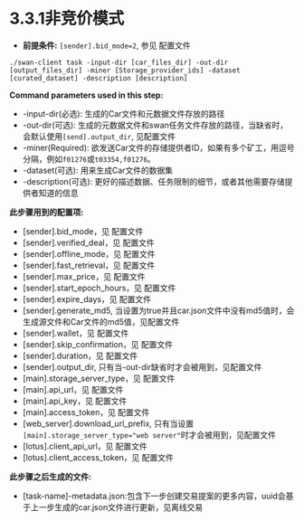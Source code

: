 # 3.3.1非竞价模式

* **前提条件:** `[sender].bid_mode=2`, 参见 配置文件

```shell
./swan-client task -input-dir [car_files_dir] -out-dir [output_files_dir] -miner [Storage_provider_ids] -dataset [curated_dataset] -description [description]
```

**Command parameters used in this step:**

* \-input-dir(必选): 生成的Car文件和元数据文件存放的路径
* \-out-dir(可选): 生成的元数据文件和swan任务文件存放的路径，当缺省时，会默认使用`[send].output_dir`, 见配置文件
* \-miner(Required): 欲发送Car文件的存储提供者ID，如果有多个矿工，用逗号分隔，例如`f01276`或`t03354,f01276`。
* \-dataset(可选): 用来生成Car文件的数据集
* \-description(可选): 更好的描述数据、任务限制的细节，或者其他需要存储提供者知道的信息

**此步骤用到的配置项:**

* \[sender].bid\_mode，见 配置文件
* \[sender].verified\_deal，见 配置文件
* \[sender].offline\_mode，见 配置文件
* \[sender].fast\_retrieval，见 配置文件
* \[sender].max\_price，见 配置文件
* \[sender].start\_epoch\_hours，见 配置文件
* \[sender].expire\_days，见 配置文件
* \[sender].generate\_md5, 当设置为true并且car.json文件中没有md5值时，会生成源文件和Car文件的md5值，见配置文件
* \[sender].wallet，见 配置文件
* \[sender].skip\_confirmation，见 配置文件
* \[sender].duration，见 配置文件
* \[sender].output\_dir, 只有当-out-dir缺省时才会被用到，见配置文件
* \[main].storage\_server\_type，见 配置文件
* \[main].api\_url，见 配置文件
* \[main].api\_key，见 配置文件
* \[main].access\_token，见 配置文件
* \[web\_server].download\_url\_prefix, 只有当设置`[main].storage_server_type="web server"`时才会被用到，见配置文件
* \[lotus].client\_api\_url，见 配置文件
* \[lotus].client\_access\_token，见 配置文件

**此步骤之后生成的文件:**

* \[task-name]-metadata.json:包含下一步创建交易提案的更多内容，uuid会基于上一步生成的car.json文件进行更新，见离线交易

